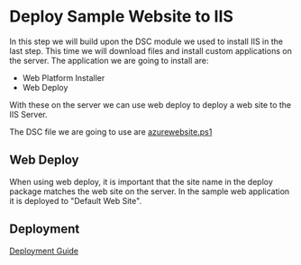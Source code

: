 # Deploy Sample Website to IIS
In this step we will build upon the DSC module we used to install IIS in the last step. This time we will download files and install custom applications on the server. 
The application we are going to install are: 
- Web Platform Installer 
- Web Deploy 

With these on the server we can use web deploy to deploy a web site to the IIS Server.

The DSC file we are going to use are [azurewebsite.ps1](before/azuredkwebsite.ps1)  

## Web Deploy 
When using web deploy, it is important that the site name in the deploy package matches the web site on the server. In the sample web application it is deployed to "Default Web Site".

## Deployment
[Deployment Guide](../docs/deployment.md)   